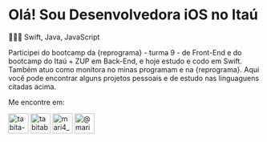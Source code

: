 # Olá! Sou Desenvolvedora iOS no Itaú

👩🏽‍💻  Swift, Java, JavaScript

Participei do bootcamp da {reprograma} - turma 9 - de Front-End e do bootcamp do Itaú + ZUP em Back-End, e hoje estudo e codo em Swift. Também atuo como monitora no minas programam e na {reprograma}. 
Aqui você pode encontrar alguns projetos pessoais e de estudo nas linguaguens citadas acima.

Me encontre em:
<p align="left" bgcolor="#FFFFFF">
<a href="https://linkedin.com/in/tabita-barbosa" target="blank"><img align="center" src="https://cdn.icon-icons.com/icons2/2428/PNG/512/linkedin_black_logo_icon_147114.png" alt="tabita-barbosa" height="40" width="40" /></a>
<a href="https://www.behance.net/tabitabarbosa" target="blank"><img align="center" src="https://cdn.icon-icons.com/icons2/693/PNG/512/Behance_Rounded_Solid_icon-icons.com_61551.png" alt="tabitabarbosa" height="40" width="40" /></a>
<a href="https://twitter.com/mari4_bunit4" target="blank" bgcolor="#FFFFFF"><img align="center" src="https://cdn.icon-icons.com/icons2/1/PNG/256/social_Twitter_38.png" alt="mari4_bunit4" height="40" width="40" /></a>
<a href="https://instagram.com/@mari4_bunit4" target="blank"><img align="center" src="https://cdn.icon-icons.com/icons2/2428/PNG/512/instagram_black_logo_icon_147122.png" alt="@mari4_bunit4" height="40" width="40" /></a>
</p>

